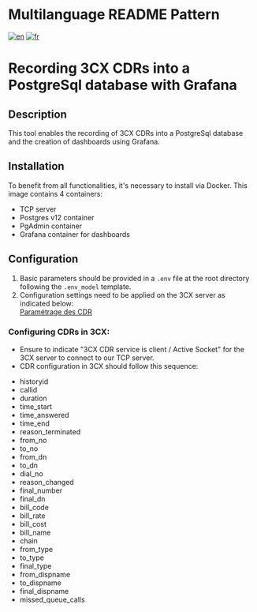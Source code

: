 # Multilanguage README Pattern
[![en](https://img.shields.io/badge/lang-en-red.svg)](https://github.com/dorel14/3CX-Cdr-Tcp-Server/blob/master/README.md)
[![fr](https://img.shields.io/badge/lang-fr-green.svg)](https://github.com/dorel14/3CX-Cdr-Tcp-Server/blob/master/README.fr.md)
# Recording 3CX CDRs into a PostgreSql database with Grafana

## Description
This tool enables the recording of 3CX CDRs into a PostgreSql database and the creation of dashboards using Grafana.

## Installation
To benefit from all functionalities, it's necessary to install via Docker. This image contains 4 containers:
- TCP server
- Postgres v12 container
- PgAdmin container
- Grafana container for dashboards

## Configuration
1. Basic parameters should be provided in a `.env` file at the root directory following the `.env_model` template.
2. Configuration settings need to be applied on the 3CX server as indicated below:
</br><a href="https://www.3cx.com/docs/cdr-call-data-records">Paramétrage des CDR</a>

### Configuring CDRs in 3CX:
- Ensure to indicate "3CX CDR service is client / Active Socket" for the 3CX server to connect to our TCP server.
- CDR configuration in 3CX should follow this sequence:
<ul>
<li>historyid</li>
<li>callid</li>
<li>duration</li>
<li>time_start</li>
<li>time_answered</li>
<li>time_end</li>
<li>reason_terminated</li>
<li>from_no</li>
<li>to_no</li>
<li>from_dn</li>
<li>to_dn</li>
<li>dial_no</li>
<li>reason_changed</li>
<li>final_number</li>
<li>final_dn</li>
<li>bill_code</li>
<li>bill_rate</li>
<li>bill_cost</li>
<li>bill_name</li>
<li>chain</li>
<li>from_type</li>
<li>to_type</li>
<li>final_type</li>
<li>from_dispname</li>
<li>to_dispname</li>
<li>final_dispname</li>
<li>missed_queue_calls</li>
</ul>

